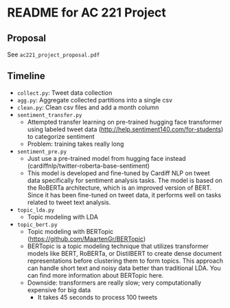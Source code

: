 # README for AC 221 Project

## Proposal

See `ac221_project_proposal.pdf`

## Timeline

- `collect.py`: Tweet data collection
- `agg.py`: Aggregate collected partitions into a single csv
- `clean.py`: Clean csv files and add a month column
- `sentiment_transfer.py`
    - Attempted transfer learning on pre-trained hugging face transformer using labeled tweet data (http://help.sentiment140.com/for-students) to categorize sentiment
    - Problem: training takes really long
- `sentiment_pre.py`
    - Just use a pre-trained model from hugging face instead (cardiffnlp/twitter-roberta-base-sentiment)
    - This model is developed and fine-tuned by Cardiff NLP on tweet data specifically for sentiment analysis tasks. The model is based on the RoBERTa architecture, which is an improved version of BERT. Since it has been fine-tuned on tweet data, it performs well on tasks related to tweet text analysis.
- `topic_lda.py`
    - Topic modeling with LDA
- `topic_bert.py`
    - Topic modeling with BERTopic (https://github.com/MaartenGr/BERTopic)
    - BERTopic is a topic modeling technique that utilizes transformer models like BERT, RoBERTa, or DistilBERT to create dense document representations before clustering them to form topics. This approach can handle short text and noisy data better than traditional LDA. You can find more information about BERTopic here.
    - Downside: transformers are really slow; very computationally expensive for big data
        - It takes 45 seconds to process 100 tweets
